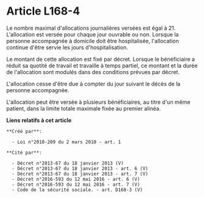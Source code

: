 # Article L168-4

Le nombre maximal d'allocations journalières versées est égal à 21. L'allocation est versée pour chaque jour ouvrable ou non.
Lorsque la personne accompagnée à domicile doit être hospitalisée, l'allocation continue d'être servie les jours
d'hospitalisation. 

Le montant de cette allocation est fixé par décret. Lorsque le bénéficiaire a réduit sa quotité de travail et travaille à
temps partiel, ce montant et la durée de l'allocation sont modulés dans des conditions prévues par décret. 

L'allocation cesse d'être due à compter du jour suivant le décès de la personne accompagnée. 

L'allocation peut être versée à plusieurs bénéficiaires, au titre d'un même patient, dans la limite totale maximale fixée au
premier alinéa.

**Liens relatifs à cet article**

	**Créé par**:

	  - Loi n°2010-209 du 2 mars 2010 - art. 1

	**Cité par**:

	  - Décret n°2013-67 du 18 janvier 2013 (V)
	  - Décret n°2013-67 du 18 janvier 2013 - art. 6 (V)
	  - Décret n°2013-67 du 18 janvier 2013 - art. 7 (V)
	  - Décret n°2016-593 du 12 mai 2016 - art. 6 (V)
	  - Décret n°2016-593 du 12 mai 2016 - art. 7 (V)
	  - Code de la sécurité sociale. - art. D168-3 (V)
